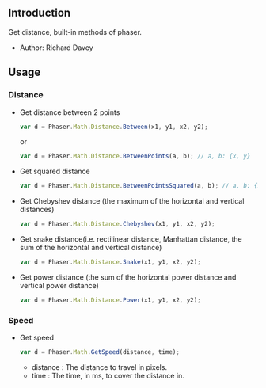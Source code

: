 ## Introduction

Get distance, built-in methods of phaser.

- Author: Richard Davey

## Usage

### Distance

- Get distance between 2 points
    ```javascript
    var d = Phaser.Math.Distance.Between(x1, y1, x2, y2);
    ```
    or
    ```javascript
    var d = Phaser.Math.Distance.BetweenPoints(a, b); // a, b: {x, y}
    ```
- Get squared distance
    ```javascript
    var d = Phaser.Math.Distance.BetweenPointsSquared(a, b); // a, b: {x, y}
    ```
- Get Chebyshev distance (the maximum of the horizontal and vertical distances)
    ```javascript
    var d = Phaser.Math.Distance.Chebyshev(x1, y1, x2, y2);
    ```
- Get snake distance(i.e. rectilinear distance, Manhattan distance, the sum of the horizontal and vertical distance)
    ```javascript
    var d = Phaser.Math.Distance.Snake(x1, y1, x2, y2);
    ```
- Get power distance (the sum of the horizontal power distance and vertical power distance)
    ```javascript
    var d = Phaser.Math.Distance.Power(x1, y1, x2, y2);
    ```

### Speed

- Get speed
    ```javascript
    var d = Phaser.Math.GetSpeed(distance, time);
    ```
    - distance : The distance to travel in pixels.
    - time : The time, in ms, to cover the distance in.